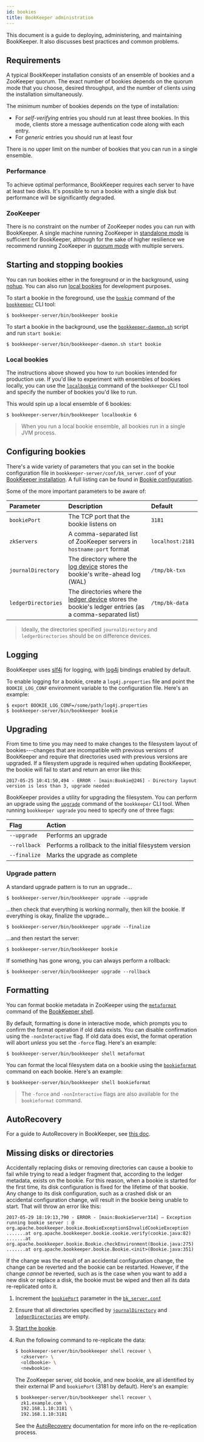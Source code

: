 ```yaml
---
id: bookies
title: BookKeeper administration
---
```


This document is a guide to deploying, administering, and maintaining BookKeeper. It also discusses best practices and common problems.

## Requirements

A typical BookKeeper installation consists of an ensemble of bookies and a ZooKeeper quorum. The exact number of bookies depends on the quorum mode that you choose, desired throughput, and the number of clients using the installation simultaneously.

The minimum number of bookies depends on the type of installation:

* For *self-verifying* entries you should run at least three bookies. In this mode, clients store a message authentication code along with each entry.
* For *generic* entries you should run at least four

There is no upper limit on the number of bookies that you can run in a single ensemble.

### Performance

To achieve optimal performance, BookKeeper requires each server to have at least two disks. It's possible to run a bookie with a single disk but performance will be significantly degraded.

### ZooKeeper

There is no constraint on the number of ZooKeeper nodes you can run with BookKeeper. A single machine running ZooKeeper in [standalone mode](https://zookeeper.apache.org/doc/current/zookeeperStarted.html#sc_InstallingSingleMode) is sufficient for BookKeeper, although for the sake of higher resilience we recommend running ZooKeeper in [quorum mode](https://zookeeper.apache.org/doc/current/zookeeperStarted.html#sc_RunningReplicatedZooKeeper) with multiple servers.

## Starting and stopping bookies

You can run bookies either in the foreground or in the background, using [nohup](https://en.wikipedia.org/wiki/Nohup). You can also run [local bookies](#local-bookie) for development purposes.

To start a bookie in the foreground, use the [`bookie`](../reference/cli#bookkeeper-bookie) command of the [`bookkeeper`](../reference/cli#bookkeeper) CLI tool:

```shell
$ bookkeeper-server/bin/bookkeeper bookie
```

To start a bookie in the background, use the [`bookkeeper-daemon.sh`](../reference/cli#bookkeeper-daemon.sh) script and run `start bookie`:

```shell
$ bookkeeper-server/bin/bookkeeper-daemon.sh start bookie
```

### Local bookies

The instructions above showed you how to run bookies intended for production use. If you'd like to experiment with ensembles of bookies locally, you can use the [`localbookie`](../reference/cli#bookkeeper-localbookie) command of the `bookkeeper` CLI tool and specify the number of bookies you'd like to run.

This would spin up a local ensemble of 6 bookies:

```shell
$ bookkeeper-server/bin/bookkeeper localbookie 6
```

> When you run a local bookie ensemble, all bookies run in a single JVM process.

## Configuring bookies

There's a wide variety of parameters that you can set in the bookie configuration file in `bookkeeper-server/conf/bk_server.conf` of your [BookKeeper installation](../reference/config). A full listing can be found in [Bookie configuration](../reference/config).

Some of the more important parameters to be aware of:

Parameter | Description | Default
:---------|:------------|:-------
`bookiePort` | The TCP port that the bookie listens on | `3181`
`zkServers` | A comma-separated list of ZooKeeper servers in `hostname:port` format | `localhost:2181`
`journalDirectory` | The directory where the [log device](../getting-started/concepts#log-device) stores the bookie's write-ahead log (WAL) | `/tmp/bk-txn`
`ledgerDirectories` | The directories where the [ledger device](../getting-started/concepts#ledger-device) stores the bookie's ledger entries (as a comma-separated list) | `/tmp/bk-data`

> Ideally, the directories specified `journalDirectory` and `ledgerDirectories` should be on difference devices.

## Logging

BookKeeper uses [slf4j](http://www.slf4j.org/) for logging, with [log4j](https://logging.apache.org/log4j/2.x/) bindings enabled by default.

To enable logging for a bookie, create a `log4j.properties` file and point the `BOOKIE_LOG_CONF` environment variable to the configuration file. Here's an example:

```shell
$ export BOOKIE_LOG_CONF=/some/path/log4j.properties
$ bookkeeper-server/bin/bookkeeper bookie
```

## Upgrading

From time to time you may need to make changes to the filesystem layout of bookies---changes that are incompatible with previous versions of BookKeeper and require that directories used with previous versions are upgraded. If a filesystem upgrade is required when updating BookKeeper, the bookie will fail to start and return an error like this:

```
2017-05-25 10:41:50,494 - ERROR - [main:Bookie@246] - Directory layout version is less than 3, upgrade needed
```

BookKeeper provides a utility for upgrading the filesystem. You can perform an upgrade using the [`upgrade`](../reference/cli#bookkeeper-upgrade) command of the `bookkeeper` CLI tool. When running `bookkeeper upgrade` you need to specify one of three flags:

Flag | Action
:----|:------
`--upgrade` | Performs an upgrade
`--rollback` | Performs a rollback to the initial filesystem version
`--finalize` | Marks the upgrade as complete

### Upgrade pattern

A standard upgrade pattern is to run an upgrade...

```shell
$ bookkeeper-server/bin/bookkeeper upgrade --upgrade
```

...then check that everything is working normally, then kill the bookie. If everything is okay, finalize the upgrade...

```shell
$ bookkeeper-server/bin/bookkeeper upgrade --finalize
```

...and then restart the server:

```shell
$ bookkeeper-server/bin/bookkeeper bookie
```

If something has gone wrong, you can always perform a rollback:

```shell
$ bookkeeper-server/bin/bookkeeper upgrade --rollback
```

## Formatting

You can format bookie metadata in ZooKeeper using the [`metaformat`](../reference/cli#bookkeeper-shell-metaformat) command of the [BookKeeper shell](../reference/cli#the-bookkeeper-shell).

By default, formatting is done in interactive mode, which prompts you to confirm the format operation if old data exists. You can disable confirmation using the `-nonInteractive` flag. If old data does exist, the format operation will abort *unless* you set the `-force` flag. Here's an example:

```shell
$ bookkeeper-server/bin/bookkeeper shell metaformat
```

You can format the local filesystem data on a bookie using the [`bookieformat`](../reference/cli#bookkeeper-shell-bookieformat) command on each bookie. Here's an example:

```shell
$ bookkeeper-server/bin/bookkeeper shell bookieformat
```

> The `-force` and `-nonInteractive` flags are also available for the `bookieformat` command.

## AutoRecovery

For a guide to AutoRecovery in BookKeeper, see [this doc](autorecovery).

## Missing disks or directories

Accidentally replacing disks or removing directories can cause a bookie to fail while trying to read a ledger fragment that, according to the ledger metadata, exists on the bookie. For this reason, when a bookie is started for the first time, its disk configuration is fixed for the lifetime of that bookie. Any change to its disk configuration, such as a crashed disk or an accidental configuration change, will result in the bookie being unable to start. That will throw an error like this:

```
2017-05-29 18:19:13,790 - ERROR - [main:BookieServer314] – Exception running bookie server : @
org.apache.bookkeeper.bookie.BookieException$InvalidCookieException
.......at org.apache.bookkeeper.bookie.cookie.verify(cookie.java:82)
.......at org.apache.bookkeeper.bookie.Bookie.checkEnvironment(Bookie.java:275)
.......at org.apache.bookkeeper.bookie.Bookie.<init>(Bookie.java:351)
```

If the change was the result of an accidental configuration change, the change can be reverted and the bookie can be restarted. However, if the change *cannot* be reverted, such as is the case when you want to add a new disk or replace a disk, the bookie must be wiped and then all its data re-replicated onto it.

1. Increment the [`bookiePort`](../reference/config#bookiePort) parameter in the [`bk_server.conf`](../reference/config)
1. Ensure that all directories specified by [`journalDirectory`](../reference/config#journalDirectory) and [`ledgerDirectories`](../reference/config#ledgerDirectories) are empty.
1. [Start the bookie](#starting-and-stopping-bookies).
1. Run the following command to re-replicate the data:

   ```bash
   $ bookkeeper-server/bin/bookkeeper shell recover \
     <zkserver> \
     <oldbookie> \
     <newbookie>
   ```

   The ZooKeeper server, old bookie, and new bookie, are all identified by their external IP and `bookiePort` (3181 by default). Here's an example:

   ```bash
   $ bookkeeper-server/bin/bookkeeper shell recover \
     zk1.example.com \
     192.168.1.10:3181 \
     192.168.1.10:3181
   ```

   See the [AutoRecovery](autorecovery) documentation for more info on the re-replication process.
